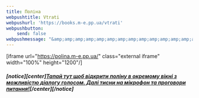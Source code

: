 ```yaml
---
title: Поліна
webpushtitle: Vtrati
webpushurl: 'https://books.m-e.pp.ua/vtrati'
webpushbutton:
    send: false
webpushmessage: "&amp;amp;amp;amp;amp;amp;amp;amp;amp;amp;amp;amp;amp;amp;amp;amp;lt;div  class=&amp;amp;amp;amp;amp;amp;amp;amp;amp;amp;amp;amp;amp;amp;amp;amp;quot;&amp;amp;amp;amp;amp;amp;amp;amp;amp;amp;amp;amp;amp;amp;amp;amp;quot;&amp;amp;amp;amp;amp;amp;amp;amp;amp;amp;amp;amp;amp;amp;amp;amp;gt;\n  &amp;amp;amp;amp;amp;amp;amp;amp;amp;amp;amp;amp;amp;amp;amp;amp;lt;iframe src=&amp;amp;amp;amp;amp;amp;amp;amp;amp;amp;amp;amp;amp;amp;amp;amp;quot;https://app.m-e.pp.ua/tickets&amp;amp;amp;amp;amp;amp;amp;amp;amp;amp;amp;amp;amp;amp;amp;amp;quot; width=&amp;amp;amp;amp;amp;amp;amp;amp;amp;amp;amp;amp;amp;amp;amp;amp;quot;640&amp;amp;amp;amp;amp;amp;amp;amp;amp;amp;amp;amp;amp;amp;amp;amp;quot; height=&amp;amp;amp;amp;amp;amp;amp;amp;amp;amp;amp;amp;amp;amp;amp;amp;quot;480&amp;amp;amp;amp;amp;amp;amp;amp;amp;amp;amp;amp;amp;amp;amp;amp;quot;&amp;amp;amp;amp;amp;amp;amp;amp;amp;amp;amp;amp;amp;amp;amp;amp;gt;&amp;amp;amp;amp;amp;amp;amp;amp;amp;amp;amp;amp;amp;amp;amp;amp;lt;/iframe&amp;amp;amp;amp;amp;amp;amp;amp;amp;amp;amp;amp;amp;amp;amp;amp;gt;\n&amp;amp;amp;amp;amp;amp;amp;amp;amp;amp;amp;amp;amp;amp;amp;amp;lt;/div&amp;amp;amp;amp;amp;amp;amp;amp;amp;amp;amp;amp;amp;amp;amp;amp;gt;"
---
```


[iframe url="https://polina.m-e.pp.ua/" class="external iframe" width="100%" height="1200"/]
##### **[notice][center][Тапай тут щоб відкрити поліну в окремому вікні з можливістю діалогу голосом. Далі тисни на мікрофон та проговори питання!](https://polina.m-e.pp.ua/)[/center][/notice]**